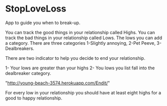 # StopLoveLoss
App to guide you when to break-up. 

You can track the good things in your relationship called Highs.
You can track the bad things in your relationship called Lows.
The lows you can add a category. There are three categories 1-Slightly annoying, 2-Pet Peeve, 3- Dealbreakers.


There are two indicator to help you decide to end your relationship.

1- Your lows are greater than your highs
2- You lows you list fall into the dealbreaker category.


"http://young-beach-3574.herokuapp.com/Endit/"

For every low in your relationship you should have at least eight highs for a good to happy relationship. 
